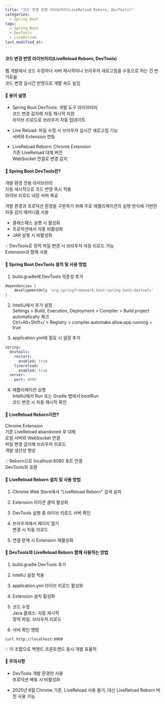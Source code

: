 ```yaml
---
title: "코드 변경 반영 라이브러리(LiveReload Reborn, DevTools)"
categories:
  - Spring Boot
tags:
  - Spring Boot
  - DevTools
  - LiveReload
last_modified_at: 
---
```


#### 코드 변경 반영 라이브러리(LiveReload Reborn, DevTools)  
웹 개발에서 코드 수정마다 서버 재시작이나 브라우저 새로고침을 수동으로 하는 건 번거로움  
코드 변경 실시간 반영으로 개발 속도 높임  

#### 📌 용어 설명  

* Spring Boot DevTools: 개발 도구 라이브러리  
코드 변경 감지해 자동 재시작 지원  
라이브 리로드로 브라우저 자동 업데이트  

* Live Reload: 파일 수정 시 브라우저 실시간 새로고침 기능  
서버와 Extension 연동  

* LiveReload Reborn: Chrome Extension  
기존 LiveReload 대체 버전  
WebSocket 연결로 변경 감지  

#### 📌 Spring Boot DevTools란?  

개발 환경 전용 라이브러리  
자동 재시작으로 코드 반영 즉시 적용  
라이브 리로드 내장 서버 제공  

개발 환경과 프로덕션 환경을 구분하기 위해 주로 애플리케이션의 실행 방식에 기반한 자동 감지 매커니즘 사용  
- 클래스패스 실행 시 활성화  
- 프로덕션에서 자동 비활성화  
- JAR 실행 시 비활성화  

💡 DevTools로 정적 파일 변경 시 브라우저 자동 리로드 가능  
Extension과 함께 사용  

#### 📌 Spring Boot DevTools 설치 및 사용 방법  

1. build.gradle에 DevTools 의존성 추가  

```groovy  
dependencies {
    developmentOnly 'org.springframework.boot:spring-boot-devtools'
}
```  

2. IntelliJ에서 추가 설정  
   Settings > Build, Execution, Deployment > Compiler > Build project automatically 체크  
   Ctrl+Alt+Shift+/ > Registry > compiler.automake.allow.app.running = true  

3. application.yml에 필요 시 설정 추가  
```yml  
spring:
  devtools:
    restart:
      enabled: true
    livereload:
      enabled: true
  server:
    port: 8080
```  

4. 애플리케이션 실행  
   IntelliJ에서 Run 또는 Gradle 탭에서 bootRun  
   코드 변경 시 자동 재시작 확인  

#### 📌 LiveReload Reborn이란?  

Chrome Extension  
기존 LiveReload abandoned 후 대체  
로컬 서버와 WebSocket 연결  
파일 변경 감지해 브라우저 리로드  
개발 생산성 향상  

💡 Reborn으로 localhost:8080 포트 연결  
DevTools와 호환  

#### 📌 LiveReload Reborn 설치 및 사용 방법  

1. Chrome Web Store에서 "LiveReload Reborn" 검색 설치  

2. Extension 아이콘 클릭 활성화  

3. DevTools 실행 중 라이브 리로드 서버 확인  

4. 브라우저에서 페이지 열기  
   변경 시 자동 리로드  

5. 연결 문제 시 Extension 재활성화  

#### 📌 DevTools와 LiveReload Reborn 함께 사용하는 방법  

1. build.gradle DevTools 추가  

2. IntelliJ 설정 적용  

3. application.yml 라이브 리로드 활성화  

4. Extension 설치 활성화  

5. 코드 수정  
   Java 클래스: 자동 재시작  
   정적 파일: 브라우저 리로드  

6. 서버 확인 명령  
```shell  
curl http://localhost:8080
```  

💡 이 조합으로 백엔드 프론트엔드 동시 개발 효율적  

#### 📌 주의사항  

* DevTools 개발 환경만 사용  
프로덕션 배포 시 비활성화  

* 2025년 8월 Chrome 기준, LiveReload 사용 불가, 대신 LiveReload Reborn 버전 사용 가능  